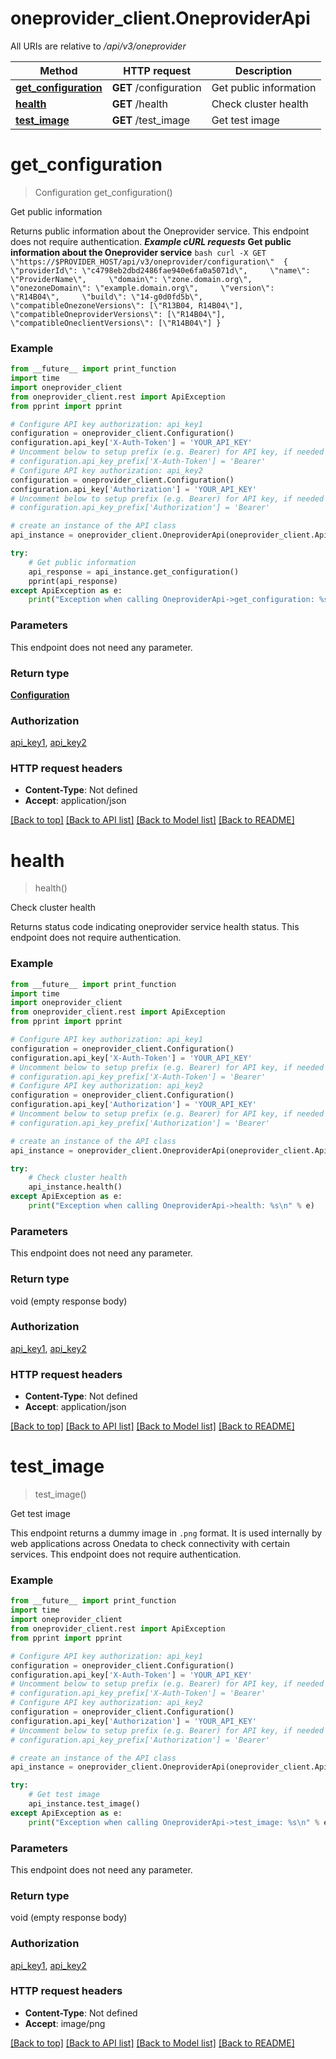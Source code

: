 # oneprovider_client.OneproviderApi

All URIs are relative to */api/v3/oneprovider*

Method | HTTP request | Description
------------- | ------------- | -------------
[**get_configuration**](OneproviderApi.md#get_configuration) | **GET** /configuration | Get public information
[**health**](OneproviderApi.md#health) | **GET** /health | Check cluster health
[**test_image**](OneproviderApi.md#test_image) | **GET** /test_image | Get test image

# **get_configuration**
> Configuration get_configuration()

Get public information

Returns public information about the Oneprovider service.  This endpoint does not require authentication.  ***Example cURL requests***  **Get public information about the Oneprovider service** ```bash curl -X GET \"https://$PROVIDER_HOST/api/v3/oneprovider/configuration\"  {     \"providerId\": \"c4798eb2dbd2486fae940e6fa0a5071d\",     \"name\": \"ProviderName\",     \"domain\": \"zone.domain.org\",     \"onezoneDomain\": \"example.domain.org\",     \"version\": \"R14B04\",     \"build\": \"14-g0d0fd5b\",     \"compatibleOnezoneVersions\": [\"R13B04, R14B04\"],     \"compatibleOneproviderVersions\": [\"R14B04\"],     \"compatibleOneclientVersions\": [\"R14B04\"] } ``` 

### Example
```python
from __future__ import print_function
import time
import oneprovider_client
from oneprovider_client.rest import ApiException
from pprint import pprint

# Configure API key authorization: api_key1
configuration = oneprovider_client.Configuration()
configuration.api_key['X-Auth-Token'] = 'YOUR_API_KEY'
# Uncomment below to setup prefix (e.g. Bearer) for API key, if needed
# configuration.api_key_prefix['X-Auth-Token'] = 'Bearer'
# Configure API key authorization: api_key2
configuration = oneprovider_client.Configuration()
configuration.api_key['Authorization'] = 'YOUR_API_KEY'
# Uncomment below to setup prefix (e.g. Bearer) for API key, if needed
# configuration.api_key_prefix['Authorization'] = 'Bearer'

# create an instance of the API class
api_instance = oneprovider_client.OneproviderApi(oneprovider_client.ApiClient(configuration))

try:
    # Get public information
    api_response = api_instance.get_configuration()
    pprint(api_response)
except ApiException as e:
    print("Exception when calling OneproviderApi->get_configuration: %s\n" % e)
```

### Parameters
This endpoint does not need any parameter.

### Return type

[**Configuration**](Configuration.md)

### Authorization

[api_key1](../README.md#api_key1), [api_key2](../README.md#api_key2)

### HTTP request headers

 - **Content-Type**: Not defined
 - **Accept**: application/json

[[Back to top]](#) [[Back to API list]](../README.md#documentation-for-api-endpoints) [[Back to Model list]](../README.md#documentation-for-models) [[Back to README]](../README.md)

# **health**
> health()

Check cluster health

Returns status code indicating oneprovider service health status. This endpoint does not require authentication. 

### Example
```python
from __future__ import print_function
import time
import oneprovider_client
from oneprovider_client.rest import ApiException
from pprint import pprint

# Configure API key authorization: api_key1
configuration = oneprovider_client.Configuration()
configuration.api_key['X-Auth-Token'] = 'YOUR_API_KEY'
# Uncomment below to setup prefix (e.g. Bearer) for API key, if needed
# configuration.api_key_prefix['X-Auth-Token'] = 'Bearer'
# Configure API key authorization: api_key2
configuration = oneprovider_client.Configuration()
configuration.api_key['Authorization'] = 'YOUR_API_KEY'
# Uncomment below to setup prefix (e.g. Bearer) for API key, if needed
# configuration.api_key_prefix['Authorization'] = 'Bearer'

# create an instance of the API class
api_instance = oneprovider_client.OneproviderApi(oneprovider_client.ApiClient(configuration))

try:
    # Check cluster health
    api_instance.health()
except ApiException as e:
    print("Exception when calling OneproviderApi->health: %s\n" % e)
```

### Parameters
This endpoint does not need any parameter.

### Return type

void (empty response body)

### Authorization

[api_key1](../README.md#api_key1), [api_key2](../README.md#api_key2)

### HTTP request headers

 - **Content-Type**: Not defined
 - **Accept**: application/json

[[Back to top]](#) [[Back to API list]](../README.md#documentation-for-api-endpoints) [[Back to Model list]](../README.md#documentation-for-models) [[Back to README]](../README.md)

# **test_image**
> test_image()

Get test image

This endpoint returns a dummy image in `.png` format. It is used internally by web applications across Onedata to check connectivity with certain services. This endpoint does not require authentication. 

### Example
```python
from __future__ import print_function
import time
import oneprovider_client
from oneprovider_client.rest import ApiException
from pprint import pprint

# Configure API key authorization: api_key1
configuration = oneprovider_client.Configuration()
configuration.api_key['X-Auth-Token'] = 'YOUR_API_KEY'
# Uncomment below to setup prefix (e.g. Bearer) for API key, if needed
# configuration.api_key_prefix['X-Auth-Token'] = 'Bearer'
# Configure API key authorization: api_key2
configuration = oneprovider_client.Configuration()
configuration.api_key['Authorization'] = 'YOUR_API_KEY'
# Uncomment below to setup prefix (e.g. Bearer) for API key, if needed
# configuration.api_key_prefix['Authorization'] = 'Bearer'

# create an instance of the API class
api_instance = oneprovider_client.OneproviderApi(oneprovider_client.ApiClient(configuration))

try:
    # Get test image
    api_instance.test_image()
except ApiException as e:
    print("Exception when calling OneproviderApi->test_image: %s\n" % e)
```

### Parameters
This endpoint does not need any parameter.

### Return type

void (empty response body)

### Authorization

[api_key1](../README.md#api_key1), [api_key2](../README.md#api_key2)

### HTTP request headers

 - **Content-Type**: Not defined
 - **Accept**: image/png

[[Back to top]](#) [[Back to API list]](../README.md#documentation-for-api-endpoints) [[Back to Model list]](../README.md#documentation-for-models) [[Back to README]](../README.md)

